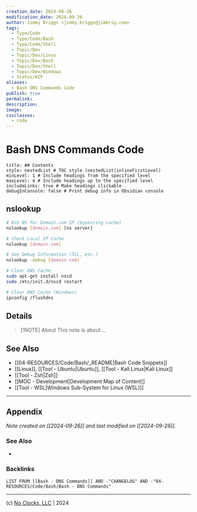 ```yaml
---
creation_date: 2024-09-26
modification_date: 2024-09-26
author: Jimmy Briggs <jimmy.briggs@jimbrig.com>
tags:
  - Type/Code
  - Type/Code/Bash
  - Type/Code/Shell
  - Topic/Dev
  - Topic/Dev/Linux
  - Topic/Dev/Bash
  - Topic/Dev/Shell
  - Topic/Dev/Windows
  - Status/WIP
aliases:
  - Bash DNS Commands Code
publish: true
permalink:
description:
image:
cssclasses:
  - code
---
```


# Bash DNS Commands Code

```table-of-contents
title: ## Contents 
style: nestedList # TOC style (nestedList|inlineFirstLevel)
minLevel: 1 # Include headings from the specified level
maxLevel: 4 # Include headings up to the specified level
includeLinks: true # Make headings clickable
debugInConsole: false # Print debug info in Obsidian console
```

## nslookup

```bash
# Ask NS for Domain.com IP (bypassing cache)
nslookup [domain.com] [ns server]

# Check Local IP Cache
nslookup [domain.com]

# See Debug Information (TLL, etc.)
nslookup -debug [domain.com]

# Clear DNS Cache
sudo apt-get install nscd
sudo /etc/init.d/nscd restart

# Clear DNS Cache (Windows)
ipconfig /flushdns
```



## Details

> [!NOTE] About
> This note is about ...

## See Also

- [[04-RESOURCES/Code/Bash/_README|Bash Code Snippets]]
- [[Linux]], [[Tool - Ubuntu|Ubuntu]], [[Tool - Kali Linux|Kali Linux]]
- [[Tool - Zsh|Zsh]]
- [[MOC - Development|Development Map of Content]]
- [[Tool - WSL|Windows Sub-System for Linux (WSL)]]

***

## Appendix

*Note created on [[2024-09-26]] and last modified on [[2024-09-26]].*

### See Also

- 

### Backlinks

```dataview
LIST FROM [[Bash - DNS Commands]] AND -"CHANGELOG" AND -"04-RESOURCES/Code/Bash/Bash - DNS Commands"
```

***

(c) [No Clocks, LLC](https://github.com/noclocks) | 2024